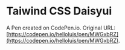 # Taiwind CSS Daisyui

A Pen created on CodePen.io. Original URL: [https://codepen.io/helloluis/pen/MWGxbRZ](https://codepen.io/helloluis/pen/MWGxbRZ).

